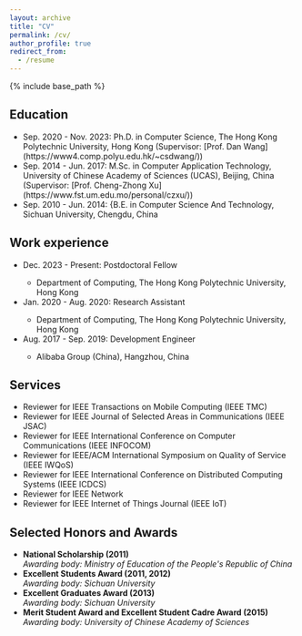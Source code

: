 ```yaml
---
layout: archive
title: "CV"
permalink: /cv/
author_profile: true
redirect_from:
  - /resume
---
```



{% include base_path %}
<h2>Education</h2>
<ul>
<li>Sep. 2020 - Nov. 2023: Ph.D. in Computer Science, The Hong Kong Polytechnic University, Hong Kong (Supervisor: [Prof. Dan Wang](https://www4.comp.polyu.edu.hk/~csdwang/)) </li>
<li>Sep. 2014 - Jun. 2017: M.Sc. in Computer Application Technology, University of Chinese Academy of Sciences (UCAS), Beijing, China (Supervisor: [Prof. Cheng-Zhong Xu](https://www.fst.um.edu.mo/personal/czxu/)) </li>
<li>Sep. 2010 - Jun. 2014: {B.E. in Computer Science And Technology, Sichuan University, Chengdu, China </li>
</ul>

<h2>Work experience</h2>
<ul>
<li>Dec. 2023 - Present: Postdoctoral Fellow</li>
  <ul>
  <li>Department of Computing, The Hong Kong Polytechnic University, Hong Kong</li>
  </ul>

<li>Jan. 2020 - Aug. 2020: Research Assistant</li>
  <ul>
  <li>Department of Computing, The Hong Kong Polytechnic University, Hong Kong </li>
  </ul>

<li>Aug. 2017 - Sep. 2019: Development Engineer</li>
  <ul>
  <li>Alibaba Group (China), Hangzhou, China</li>
  </ul>
</ul>

<h2>Services</h2>
<ul>
<li>Reviewer for IEEE Transactions on Mobile Computing (IEEE TMC)</li>
<li>Reviewer for IEEE Journal of Selected Areas in Communications (IEEE JSAC)</li>
<li>Reviewer for IEEE International Conference on Computer Communications (IEEE INFOCOM)</li>
<li>Reviewer for IEEE/ACM International Symposium on Quality of Service (IEEE IWQoS)</li>
<li>Reviewer for IEEE International Conference on Distributed Computing Systems (IEEE ICDCS)</li>
<li>Reviewer for IEEE Network</li>
<li>Reviewer for IEEE Internet of Things Journal (IEEE IoT)</li>
</ul>

<h2>Selected Honors and Awards</h2>
<ul>
<li><strong>National Scholarship (2011)</strong></li>
  <i>Awarding body: Ministry of Education of the People's Republic of China</i>
<li><strong>Excellent Students Award (2011, 2012)</strong></li>
  <i>Awarding body: Sichuan University</i>
<li><strong>Excellent Graduates Award (2013)</strong></li>
  <i>Awarding body: Sichuan University</i>
<li><strong>Merit Student Award and Excellent Student Cadre Award (2015)</strong></li>
  <i>Awarding body: University of Chinese Academy of Sciences</i>
</ul>


